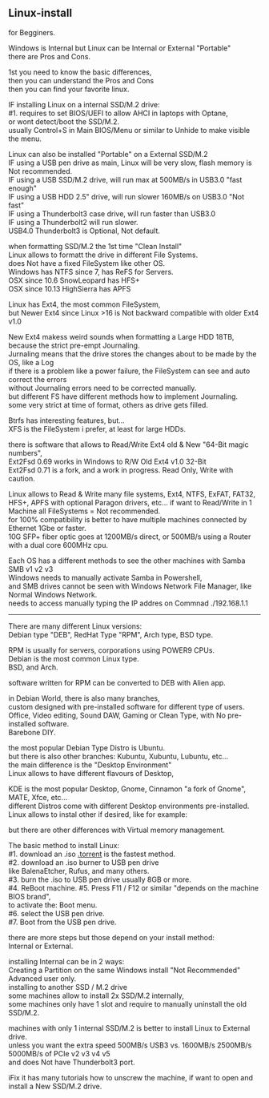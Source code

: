 ## Linux-install

for Begginers.</br>

Windows is Internal but Linux can be Internal or External "Portable" </br>
there are Pros and Cons. 

1st you need to know the basic differences,</br>
then you can understand the Pros and Cons</br>
then you can find your favorite linux.</br>

IF installing Linux on a internal SSD/M.2 drive: </br>
#1. requires to set BIOS/UEFI to allow AHCI in laptops with Optane,</br>
or wont detect/boot the SSD/M.2.</br>
usually Control+S in Main BIOS/Menu or similar to Unhide to make visible the menu.</br>

Linux can also be installed "Portable" on a External SSD/M.2 </br>
IF using a USB pen drive as main, Linux will be very slow, flash memory is Not recommended. </br>
IF using a USB SSD/M.2 drive, will run max at 500MB/s in USB3.0 "fast enough" </br>
IF using a USB HDD 2.5" drive, will run slower 160MB/s on USB3.0 "Not fast" </br>
IF using a Thunderbolt3 case drive, will run faster than USB3.0 </br>
IF using a Thunderbolt2 will run slower. </br>
USB4.0 Thunderbolt3 is Optional, Not default. </br>

when formatting SSD/M.2 the 1st time "Clean Install" </br>
Linux allows to formatt the drive in different File Systems. </br>
does Not have a fixed FileSystem like other OS. </br>
Windows has NTFS since 7, has ReFS for Servers. </br>
OSX since 10.6 SnowLeopard has HFS+ </br>
OSX since 10.13 HighSierra has APFS </br>

Linux has Ext4, the most common FileSystem, </br>
but Newer Ext4 since Linux >16 is Not backward compatible with older Ext4 v1.0 </br>

New Ext4 makess weird sounds when formatting a Large HDD 18TB, because the strict pre-empt Journaling. </br>
Jurnaling means that the drive stores the changes about to be made by the OS, like a Log </br>
if there is a problem like a power failure, the FileSystem can see and auto correct the errors </br>
without Journaling errors need to be corrected manually. </br>
but different FS have different methods how to implement Journaling. </br>
some very strict at time of format, others as drive gets filled. </br>

Btrfs has interesting features, but... </br>
XFS is the FileSystem i prefer, at least for large HDDs. </br>

there is software that allows to Read/Write Ext4 old & New "64-Bit magic numbers", </br>
Ext2Fsd 0.69 works in Windows to R/W Old Ext4 v1.0 32-Bit</br>
Ext2Fsd 0.71 is a fork, and a work in progress. Read Only, Write with caution. </br>

Linux allows to Read & Write many file systems, Ext4, NTFS, ExFAT, FAT32, HFS+, APFS with optional Paragon drivers, etc...
if want to Read/Write in 1 Machine all FileSystems = Not recommended. </br>
for 100% compatibility is better to have multiple machines connected by Ethernet 1Gbe or faster. </br>
10G SFP+ fiber optic goes at 1200MB/s direct, or 500MB/s using a Router with a dual core 600MHz cpu. </br>

Each OS has a different methods to see the other machines with Samba SMB v1 v2 v3 </br>
Windows needs to manually activate Samba in Powershell, </br>
and SMB drives cannot be seen with Windows Network File Manager, like Normal Windows Network. </br>
needs to access manually typing the IP addres on Commnad ./192.168.1.1 </br>

------------------

There are many different Linux versions: </br>
Debian type "DEB", RedHat Type "RPM", Arch type, BSD type. </br>

RPM is usually for servers, corporations using POWER9 CPUs. </br>
Debian is the most common Linux type. </br>
BSD, and Arch. </br>

software written for RPM can be converted to DEB with Alien app. </br>

in Debian World, there is also many branches, </br>
custom designed with pre-installed software for different type of users. </br>
Office, Video editing, Sound DAW, Gaming or Clean Type, with No pre-installed software. </br>
Barebone DIY. </br>

the most popular Debian Type Distro is Ubuntu. </br>
but there is also other branches: Kubuntu, Xubuntu, Lubuntu, etc... </br>
the main difference is the "Desktop Environment" </br>
Linux allows to have different flavours of Desktop, </br>
 
KDE is the most popular Desktop, Gnome, Cinnamon "a fork of Gnome", MATE, Xfce, etc... </br>
different Distros come with different Desktop environments pre-installed. </br>
Linux allows to instal other if desired, like for example: </br>

but there are other differences with Virtual memory management. </br>


The basic method to install Linux: </br>
#1. download an .iso [.torrent](https://kubuntu.org/alternative-downloads/) is the fastest method. </br>
#2. download an .iso burner to USB pen drive </br>
like BalenaEtcher, Rufus, and many others. </br>
#3. burn the .iso to USB pen drive usually 8GB or more. </br>
#4. ReBoot machine.
#5. Press F11 / F12 or similar "depends on the machine BIOS brand", </br>
to activate the: Boot menu. </br>
#6. select the USB pen drive. </br>
#7. Boot from the USB pen drive.  </br>

there are more steps but those depend on your install method: </br>
Internal or External. </br>

installing Internal can be in 2 ways: </br>
Creating a Partition on the same Windows install "Not Recommended" Advanced user only. </br>
installing to another SSD / M.2 drive </br>
some machines allow to install 2x SSD/M.2 internally, </br>
some machines only have 1 slot and require to manually uninstall the old SSD/M.2. </br>

machines with only 1 internal SSD/M.2 is better to install Linux to External drive. </br>
unless you want the extra speed 500MB/s USB3 vs. 1600MB/s 2500MB/s 5000MB/s of PCIe v2 v3 v4 v5 </br>
and does Not have Thunderbolt3 port. </br>

iFix it has many tutorials how to unscrew the machine, if want to open and install a New SSD/M.2 drive. </br>

